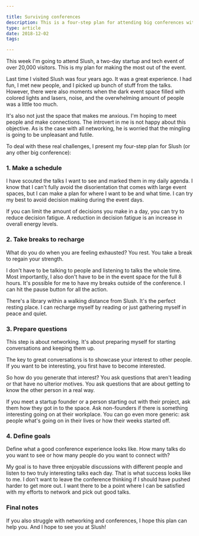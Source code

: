 ```yaml
---

title: Surviving conferences
description: This is a four-step plan for attending big conferences with less stress and anxiety
type: article
date: 2018-12-02
tags:

---
```


This week I'm going to attend Slush, a two-day startup and tech event of over 20,000 visitors. This is my plan for making the most out of the event.

Last time I visited Slush was four years ago. It was a great experience. I had fun, I met new people, and I picked up bunch of stuff from the talks. However, there were also moments when the dark event space filled with colored lights and lasers, noise, and the overwhelming amount of people was a little too much.

It's also not just the space that makes me anxious. I'm hoping to meet people and make connections. The introvert in me is not happy about this objective. As is the case with all networking, he is worried that the mingling is going to be unpleasant and futile.

To deal with these real challenges, I present my four-step plan for Slush (or any other big conference):

### 1. Make a schedule
I have scouted the talks I want to see and marked them in my daily agenda. I know that I can't fully avoid the disorientation that comes with large event spaces, but I can make a plan for where I want to be and what time. I can try my best to avoid decision making during the event days.

If you can limit the amount of decisions you make in a day, you can try to reduce decision fatigue. A reduction in decision fatigue is an increase in overall energy levels.

### 2. Take breaks to recharge
What do you do when you are feeling exhausted? You rest. You take a break to regain your strength.

I don't have to be talking to people and listening to talks the whole time. Most importantly, I also don't have to be in the event space for the full 8 hours. It's possible for me to have my breaks outside of the conference. I can hit the pause button for all the action.

There's a library within a walking distance from Slush. It's the perfect resting place. I can recharge myself by reading or just gathering myself in peace and quiet.

### 3. Prepare questions
This step is about networking. It's about preparing myself for starting conversations and keeping them up.

The key to great conversations is to showcase your interest to other people. If you want to be interesting, you first have to become interested.

So how do you generate that interest? You ask questions that aren't leading or that have no ulterior motives. You ask questions that are about getting to know the other person in a real way.

If you meet a startup founder or a person starting out with their project, ask them how they got in to the space. Ask non-founders if there is something interesting going on at their workplace. You can go even more generic: ask people what's going  on in their lives or how their weeks started off.

### 4. Define goals
Define what a good conference experience looks like. How many talks do you want to see or how many people do you want to connect with?

My goal is to have three enjoyable discussions with different people and listen to two truly interesting talks each day. That is what success looks like to me. I don't want to leave the conference thinking if I should have pushed harder to get more out. I want there to be a point where I can be satisfied with my efforts to network and pick out good talks.

### Final notes
If you also struggle with networking and conferences, I hope this plan can help you. And I hope to see you at Slush!
